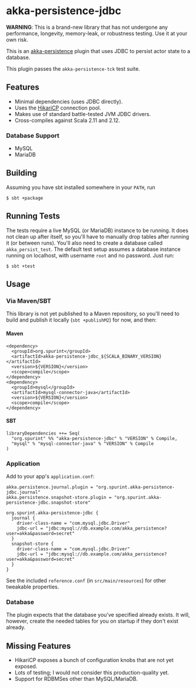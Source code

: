 # akka-persistence-jdbc

**WARNING**: This is a brand-new library that has not undergone any
performance, longevity, memory-leak, or robustness testing.  Use it at
your own risk.

This is an
[akka-persistence](http://doc.akka.io/docs/akka/current/scala/persistence.html)
plugin that uses JDBC to persist actor state to a database.

This plugin passes the `akka-persistence-tck` test suite.

## Features

* Minimal dependencies (uses JDBC directly).
* Uses the [HikariCP](https://github.com/brettwooldridge/HikariCP)
  connection pool.
* Makes use of standard battle-tested JVM JDBC drivers.
* Cross-compiles against Scala 2.11 and 2.12.

### Database Support

* MySQL
* MariaDB

## Building

Assuming you have sbt installed somewhere in your `PATH`, run

```
$ sbt +package
```

## Running Tests

The tests require a live MySQL (or MariaDB) instance to be running.  It
does not clean up after itself, so you'll have to manually drop tables
after running it (or between runs).  You'll also need to create a
database called `akka_persist_test`.  The default test setup assumes a
database instance running on localhost, with username `root` and no
password.  Just run:

```
$ sbt +test
```

## Usage

### Via Maven/SBT

This library is not yet published to a Maven repository, so you'll need
to build and publish it locally (`sbt +publishM2`) for now, and then:

#### Maven

```
<dependency>
  <groupId>org.spurint</groupId>
  <artifactId>akka-persistence-jdbc_${SCALA_BINARY_VERSION}</artifactId>
  <version>${VERSION}</version>
  <scope>compile</scope>
</dependency>
<dependency>
  <groupId>mysql</groupId>
  <artifactId>mysql-connector-java</artifactId>
  <version>${VERSION}</version>
  <scope>compile</scope>
</dependency>
```

#### SBT

```
libraryDependencies ++= Seq(
  "org.spurint" %% "akka-persistence-jdbc" % "VERSION" % Compile,
  "mysql" % "mysql-connector-java" % "VERSION" % Compile
)
```

### Application

Add to your app's `application.conf`:

```
akka.persistence.journal.plugin = "org.spurint.akka-persistence-jdbc.journal"
akka.persistence.snapshot-store.plugin = "org.spurint.akka-persistence-jdbc.snapshot-store"

org.spurint.akka-persistence-jdbc {
  journal {
    driver-class-name = "com.mysql.jdbc.Driver"
    jdbc-url = "jdbc:mysql://db.example.com/akka_persistence?user=akka&password=secret"
  }
  snapshot-store {
    driver-class-name = "com.mysql.jdbc.Driver"
    jdbc-url = "jdbc:mysql://db.example.com/akka_persistence?user=akka&password=secret"
  }
}
```

See the included `reference.conf` (in `src/main/resources`) for other
tweakable properties.

### Database

The plugin expects that the database you've specified already exists.
It will, however, create the needed tables for you on startup if they
don't exist already.

## Missing Features

* HikariCP exposes a bunch of configuration knobs that are not yet
  exposed.
* Lots of testing; I would not consider this production-quality yet.
* Support for RDBMSes other than MySQL/MariaDB.
